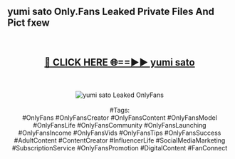 <h2>yumi sato Only.Fans Leaked Private Files And Pict fxew</h2>
<br>
<div align="center">
<h2><a href="https://mediafiles.top/yumi_sato" rel="nofollow">🔴 CLICK HERE 🌐==►► yumi sato</a></h2>
<br>
<br>
<a href="https://mediafiles.top/yumi_sato" rel="nofollow" data-target="animated-image.originalLink"><img src="https://i.ibb.co.com/WyWwxjT/player-gif2.gif" alt="yumi sato Leaked OnlyFans" style="max-width: 100%; display: inline-block;" data-target="animated-image.originalImage"></a>
<br><br>
#Tags:
<br>
#OnlyFans #OnlyFansCreator #OnlyFansContent #OnlyFansModel #OnlyFansLife #OnlyFansCommunity #OnlyFansLaunching #OnlyFansIncome #OnlyFansVids #OnlyFansTips #OnlyFansSuccess #AdultContent #ContentCreator #InfluencerLife #SocialMediaMarketing #SubscriptionService #OnlyFansPromotion #DigitalContent #FanConnect
</div>
<br>